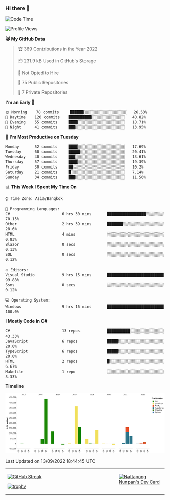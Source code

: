 ### Hi there 👋

<!--START_SECTION:waka-->
![Code Time](http://img.shields.io/badge/Code%20Time-288%20hrs%204%20mins-blue)

![Profile Views](http://img.shields.io/badge/Profile%20Views-0-blue)

**🐱 My GitHub Data** 

> 🏆 369 Contributions in the Year 2022
 > 
> 📦 231.9 kB Used in GitHub's Storage 
 > 
> 🚫 Not Opted to Hire
 > 
> 📜 75 Public Repositories 
 > 
> 🔑 7 Private Repositories  
 > 
**I'm an Early 🐤** 

```text
🌞 Morning    78 commits     ██████░░░░░░░░░░░░░░░░░░░   26.53% 
🌆 Daytime    120 commits    ██████████░░░░░░░░░░░░░░░   40.82% 
🌃 Evening    55 commits     ████░░░░░░░░░░░░░░░░░░░░░   18.71% 
🌙 Night      41 commits     ███░░░░░░░░░░░░░░░░░░░░░░   13.95%

```
📅 **I'm Most Productive on Tuesday** 

```text
Monday       52 commits     ████░░░░░░░░░░░░░░░░░░░░░   17.69% 
Tuesday      60 commits     █████░░░░░░░░░░░░░░░░░░░░   20.41% 
Wednesday    40 commits     ███░░░░░░░░░░░░░░░░░░░░░░   13.61% 
Thursday     57 commits     ████░░░░░░░░░░░░░░░░░░░░░   19.39% 
Friday       30 commits     ██░░░░░░░░░░░░░░░░░░░░░░░   10.2% 
Saturday     21 commits     █░░░░░░░░░░░░░░░░░░░░░░░░   7.14% 
Sunday       34 commits     ███░░░░░░░░░░░░░░░░░░░░░░   11.56%

```


📊 **This Week I Spent My Time On** 

```text
⌚︎ Time Zone: Asia/Bangkok

💬 Programming Languages: 
C#                       6 hrs 30 mins       █████████████████░░░░░░░░   70.15% 
Other                    2 hrs 39 mins       ███████░░░░░░░░░░░░░░░░░░   28.6% 
HTML                     4 mins              ░░░░░░░░░░░░░░░░░░░░░░░░░   0.83% 
Blazor                   0 secs              ░░░░░░░░░░░░░░░░░░░░░░░░░   0.13% 
SQL                      0 secs              ░░░░░░░░░░░░░░░░░░░░░░░░░   0.12%

🔥 Editors: 
Visual Studio            9 hrs 15 mins       █████████████████████████   99.88% 
Ssms                     0 secs              ░░░░░░░░░░░░░░░░░░░░░░░░░   0.12%

💻 Operating System: 
Windows                  9 hrs 16 mins       █████████████████████████   100.0%

```

**I Mostly Code in C#** 

```text
C#                       13 repos            ██████████░░░░░░░░░░░░░░░   43.33% 
JavaScript               6 repos             █████░░░░░░░░░░░░░░░░░░░░   20.0% 
TypeScript               6 repos             █████░░░░░░░░░░░░░░░░░░░░   20.0% 
HTML                     2 repos             █░░░░░░░░░░░░░░░░░░░░░░░░   6.67% 
Makefile                 1 repo              ░░░░░░░░░░░░░░░░░░░░░░░░░   3.33%

```


**Timeline**

![Chart not found](https://raw.githubusercontent.com/aixasz/aixasz/main/charts/bar_graph.png) 


 Last Updated on 13/09/2022 18:44:45 UTC
<!--END_SECTION:waka-->

<table>
<tr>
<td width="70%" valign="top">
 
 [![GitHub Streak](http://github-readme-streak-stats.herokuapp.com?user=aixasz&theme=github-dark&hide_border=true&date_format=%5BY%20%5DM%20j)](https://git.io/streak-stats)

 [![trophy](https://github-profile-trophy.vercel.app/?username=aixasz&theme=onedark)](https://github.com/ryo-ma/github-profile-trophy)
 </td>
<td width="30%" valign="top">
 
<a href="https://app.daily.dev/aixasz"><img src="https://api.daily.dev/devcards/403207936e6547c9a85ea449e9f3abe8.png?r=re8" alt="Nattapong Nunpan's Dev Card"/></a>

 </td>
</tr>
</table>
 
